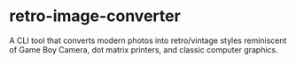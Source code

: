 # retro-image-converter
A CLI tool that converts modern photos into retro/vintage styles reminiscent of Game Boy Camera, dot matrix printers, and classic computer graphics.
